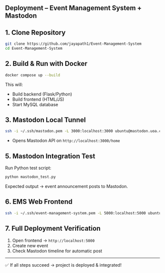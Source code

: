 ## Deployment – Event Management System + Mastodon

## 1. Clone Repository
```bash
git clone https://github.com/jayapath1/Event-Management-System
cd Event-Management-System
```

## 2. Build & Run with Docker
```bash
docker compose up --build
```
This will:
- Build backend (Flask/Python)
- Build frontend (HTML/JS)
- Start MySQL database

## 3. Mastodon Local Tunnel
```bash
ssh -i ~/.ssh/mastodon.pem -L 3000:localhost:3000 ubuntu@mastodon.uoa.cloud
```
- Opens Mastodon API on `http://localhost:3000/home `

## 5. Mastodon Integration Test
Run Python test script:
```bash
python mastodon_test.py
```
Expected output → event announcement posts to Mastodon.

## 6. EMS Web Frontend
```bash
ssh -i ~/.ssh/event-management-system.pem -L 5000:localhost:5000 ubuntu@event-management-system.uoa.cloud
```

## 7. Full Deployment Verification
1. Open frontend → `http://localhost:5000`
2. Create new event
3. Check Mastodon timeline for automatic post

---

✅ If all steps succeed → project is deployed & integrated!
